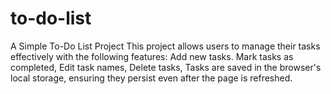 # to-do-list
A Simple To-Do List Project This project allows users to manage their tasks effectively with the following features:  Add new tasks. Mark tasks as completed, Edit task names, Delete tasks, Tasks are saved in the browser's local storage, ensuring they persist even after the page is refreshed.
